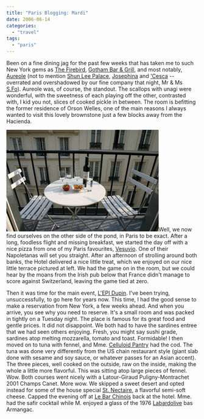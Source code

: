 ```yaml
---
title: "Paris Blogging: Mardi"
date: 2006-06-14
categories: 
  - "travel"
tags: 
  - "paris"
---
```


Been on a fine dining jag for the past few weeks that has taken me to such New York gems as [The Firebird](http://www.firebirdrestaurant.com/), [Gotham Bar & Grill](http://www.gothambarandgrill.com/), and most notably, [Aureole](http://www.charliepalmer.com/aureole_ny/home.html) (not to mention [Shun Lee Palace](http://www.shunleepalace.com/newyork/), [Josephina](http://www.josephinanyc.com/samples/josephina/index.html) and ['Cesca](http://cescanyc.com/) -- overrated and overshadowed by our fine company that night, Mr & Ms [S.Fo](http://blog.cyberkrunk.com/article.pl?sid=05/08/12/0714245&mode=flat)). Aureole was, of course, the standout. The scallops with unagi were wonderful, with the sweetness of each playing off the other, contrasted with, I kid you not, slices of cooked pickle in between. The room is befitting the former residence of Orson Welles, one of the main reasons I always wanted to visit this lovely brownstone just a few blocks away from the Hacienda.

![](images/paris-06142006-1.jpg)Well, we now find ourselves on the other side of the pond, in Paris to be exact. After a long, foodless flight and missing breakfast, we started the day off with a nice pizza from one of my Paris favourites, [Vesuvio](http://www.vesuviocafe.com/). One of their Napoletanas will set you straight. After an afternoon of strolling around both banks, the Hotel delivered a nice little treat, which we enjoyed on our nice little terrace pictured at left. We had the game on in the room, but we could hear by the moans from the Irish pub below that France didn't manage to score against Switzerland, leaving the game tied at zero.

Then it was time for the main event, [L'EPI Dupin](http://www.economist.com/cities/displayobject.cfm?obj_id=1575462). I've been trying, unsuccessfully, to go here for years now. This time, I had the good sense to make a reservation from New York, a few weeks ahead. And when you arrive, you see why you need to reserve. It's a small room and was packed in tightly on a Tuesday night. The place is famous for its great food and gentle prices. It did not disappoint. We both had to have the sardines entree that we had seen others enjoying. Fresh, you might say sushi grade, sardines atop melting mozzarella, tomato and toast. Formidable! I then moved on to tuna with fennel, and Mme. [Celluloid Pantry](http://kitchen.apartmenttherapy.com/food/the-celluloid-pantry/index) had the cod. The tuna was done very differently from the US chain restaurant style (giant slab done with sesame and soy sauce, or whatever passes for an Asian accent). The three pieces, well cooked on the outside, raw on the inside, making the whole a little more flavorful. This was sitting atop large pieces of fennel. Wow. Both courses went nicely with a Latour-Giraud Puligny-Montrachet 2001 Champs Canet. More wow. We skipped a sweet desert and opted instead for some of the house special [St. Nectaire](http://www.fromage-aoc-st-nectaire.com/), a flavorful semi-soft cheese. Capped the evening off at [Le Bar Chinois](http://marriott.com/property/phototour.mi?marshaCode=parvd&pageID=HWRAL&imageID=0) back at the hotel. Mme. had the safir cocktail while M. enjoyed a glass of the 1976 [Labardolive](http://www.labastide-d-armagnac.com/Laberdolive.htm) bas Armangac.
